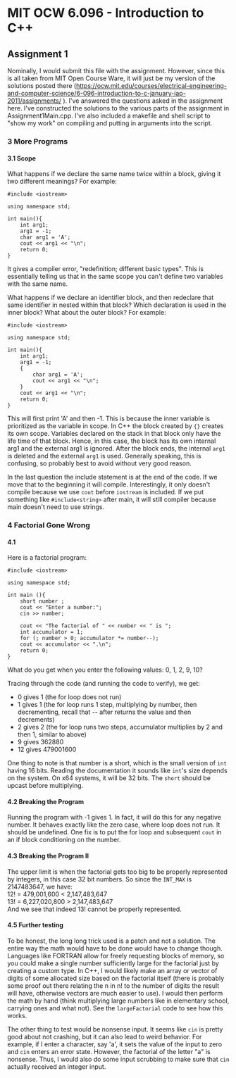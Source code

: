 # MIT OCW 6.096 - Introduction to C++
## Assignment 1
Nominally, I would submit this file with the assignment. However, since this is all taken from MIT Open Course Ware, it will just be my version of the solutions posted there (https://ocw.mit.edu/courses/electrical-engineering-and-computer-science/6-096-introduction-to-c-january-iap-2011/assignments/ ). I've answered the questions asked in the assignment here. I've constructed the solutions to the various parts of the assignment in Assignment1Main.cpp. I've also included a makefile and shell script to "show my work" on compiling and putting in arguments into the script.
### 3 More Programs
#### 3.1 Scope
What happens if we declare the same name twice within a block, giving it two different meanings? For example:
```
#include <iostream>

using namespace std;

int main(){
	int arg1;
	arg1 = -1;
	char arg1 = 'A';
	cout << arg1 << "\n";
	return 0;
}
```
It gives a compiler error, "redefinition; different basic types". This is essentially telling us that in the same scope you can't define two variables with the same name.

What happens if we declare an identifier block, and then redeclare that same identifier in nested within that block? Which declaration is used in the inner block? What about the outer block? For example:
```
#include <iostream>

using namespace std;

int main(){
	int arg1;
	arg1 = -1;
	{
		char arg1 = 'A';
		cout << arg1 << "\n";
	}
	cout << arg1 << "\n";
	return 0;
}
```
This will first print 'A' and then -1. This is because the inner variable is prioritized as the variable in scope. In C++ the block created by `{}` creates its own scope. Variables declared on the stack in that block only have the life time of that block. Hence, in this case, the block has its own internal arg1 and the external arg1 is ignored. After the block ends, the internal `arg1` is deleted and the external `arg1` is used. Generally speaking, this is confusing, so probably best to avoid without very good reason.

In the last question the include statement is at the end of the code. If we move that to the beginning it will compile. Interestingly, it only doesn't compile because we use `cout` before `iostream` is included. If we put something like `#include<string>` after main, it will still compiler because main doesn't need to use strings.

### 4 Factorial Gone Wrong
#### 4.1
Here is a factorial program:
```
#include <iostream>

using namespace std;

int main (){
	short number ;
	cout << "Enter a number:";
	cin >> number;
	
	cout << "The factorial of " << number << " is ";
	int accumulator = 1;
	for (; number > 0; accumulator *= number--);
	cout << accumulator << ".\n";
	return 0;
}
```
What do you get when you enter the following values: 0, 1, 2, 9, 10?

Tracing through the code (and running the code to verify), we get:  
* 0 gives 1 (the for loop does not run)
* 1 gives 1 (the for loop runs 1 step, multiplying by number, then decrementing, recall that -- after returns the value and then decrements)
* 2 gives 2 (the for loop runs two steps, accumulator multiplies by 2 and then 1, similar to above)
* 9 gives 362880
* 12 gives 479001600

One thing to note is that number is a short, which is the small version of `int` having 16 bits. Reading the documentation it sounds like `int`'s size depends on the system. On x64 systems, it will be 32 bits. The `short` should be upcast before multiplying.

#### 4.2 Breaking the Program
Running the program with -1 gives 1. In fact, it will do this for any negative number. It behaves exactly like the zero case, where loop does not run. It should be undefined. One fix is to put the for loop and subsequent `cout` in an if block conditioning on the number.

#### 4.3 Breaking the Program II
The upper limit is when the factorial gets too big to be properly represented by integers, in this case 32 bit numbers. So since the `INT_MAX` is 2147483647, we have:  
12! = 479,001,600 < 2,147,483,647  
13! = 6,227,020,800 > 2,147,483,647  
And we see that indeed 13! cannot be properly represented.

#### 4.5 Further testing
To be honest, the long long trick used is a patch and not a solution. The entire way the math would have to be done would have to change though. Languages like FORTRAN allow for freely requesting blocks of memory, so you could make a single number sufficiently large for the factorial just by creating a custom type. In C++, I would likely make an array or vector of digits of some allocated size based on the factorial itself (there is probably some proof out there relating the n in n! to the number of digits the result will have, otherwise vectors are much easier to use). I would then perform the math by hand (think multiplying large numbers like in elementary school, carrying ones and what not). See the `largeFactorial` code to see how this works.

The other thing to test would be nonsense input. It seems like `cin` is pretty good about not crashing, but it can also lead to weird behavior. For example, if I enter a character, say 'a', it sets the value of the input to zero and `cin` enters an error state. However, the factorial of the letter "a" is nonsense. Thus, I would also do some input scrubbing to make sure that `cin` actually received an integer input.
